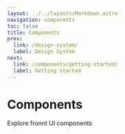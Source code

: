 ```yaml
---
layout: ../../layouts/Markdown.astro
navigation: components
toc: false
title: Components
prev:
  link: /design-system/
  label: Design System
next:
  link: /components/getting-started/
  label: Getting started
---
```


# Components

Explore fronnt UI components
